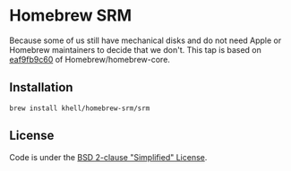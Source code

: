 # Homebrew SRM
Because some of us still have mechanical disks and do not need Apple or Homebrew maintainers to decide that we don't. This tap is based on [eaf9fb9c60](https://github.com/Homebrew/homebrew-core/blob/eaf9fb9c60921575912140cd5659211012e633b8/Formula/srm.rb) of Homebrew/homebrew-core.

## Installation
`brew install khell/homebrew-srm/srm`

## License
Code is under the [BSD 2-clause "Simplified" License](https://github.com/khell/homebrew-srm/blob/master/LICENSE.txt).
